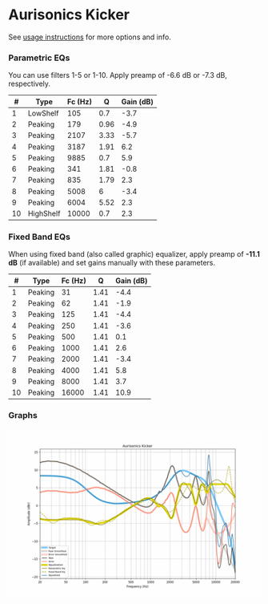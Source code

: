 # Aurisonics Kicker
See [usage instructions](https://github.com/jaakkopasanen/AutoEq#usage) for more options and info.

### Parametric EQs
You can use filters 1-5 or 1-10. Apply preamp of -6.6 dB or -7.3 dB, respectively.

|   # | Type      |   Fc (Hz) |    Q |   Gain (dB) |
|-----|-----------|-----------|------|-------------|
|   1 | LowShelf  |       105 | 0.7  |        -3.7 |
|   2 | Peaking   |       179 | 0.96 |        -4.9 |
|   3 | Peaking   |      2107 | 3.33 |        -5.7 |
|   4 | Peaking   |      3187 | 1.91 |         6.2 |
|   5 | Peaking   |      9885 | 0.7  |         5.9 |
|   6 | Peaking   |       341 | 1.81 |        -0.8 |
|   7 | Peaking   |       835 | 1.79 |         2.3 |
|   8 | Peaking   |      5008 | 6    |        -3.4 |
|   9 | Peaking   |      6004 | 5.52 |         2.3 |
|  10 | HighShelf |     10000 | 0.7  |         2.3 |

### Fixed Band EQs
When using fixed band (also called graphic) equalizer, apply preamp of **-11.1 dB** (if available) and set gains manually with these parameters.

|   # | Type    |   Fc (Hz) |    Q |   Gain (dB) |
|-----|---------|-----------|------|-------------|
|   1 | Peaking |        31 | 1.41 |        -4.4 |
|   2 | Peaking |        62 | 1.41 |        -1.9 |
|   3 | Peaking |       125 | 1.41 |        -4.4 |
|   4 | Peaking |       250 | 1.41 |        -3.6 |
|   5 | Peaking |       500 | 1.41 |         0.1 |
|   6 | Peaking |      1000 | 1.41 |         2.6 |
|   7 | Peaking |      2000 | 1.41 |        -3.4 |
|   8 | Peaking |      4000 | 1.41 |         5.8 |
|   9 | Peaking |      8000 | 1.41 |         3.7 |
|  10 | Peaking |     16000 | 1.41 |        10.9 |

### Graphs
![](./Aurisonics%20Kicker.png)
